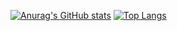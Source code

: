 [![Anurag's GitHub stats](https://github-readme-stats.vercel.app/api?username=arifmamon&show_icons=true&theme=prussian)](https://github.com/anuraghazra/github-readme-stats)
[![Top Langs](https://github-readme-stats.vercel.app/api/top-langs/?username=arifmamon&langs_count=7)](https://github.com/anuraghazra/github-readme-stats)

